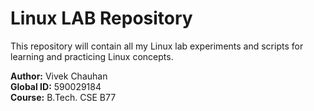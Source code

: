 # Linux LAB Repository

This repository will contain all my Linux lab experiments and scripts for learning and practicing Linux concepts.

**Author:** Vivek Chauhan  
**Global ID:** 590029184  
**Course:** B.Tech. CSE B77
